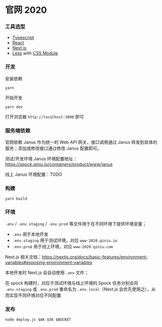 # 官网 2020

### 工具选型

* [Typescript](https://www.typescriptlang.org/)
* [React](https://reactjs.org/)
* [Next.js](https://nextjs.org/)
* [Less](http://lesscss.org/) with [CSS Module](https://github.com/css-modules/css-modules)

### 开发

安装依赖

```shell
yarn
```

开始开发

```shell
yarn dev
```

打开浏览器 `http://localhost:3000` 即可

### 服务端依赖

官网依赖 Janus 作为统一的 Web API 网关，接口调用通过 Janus 转发到具体的服务；添加或修改接口通过修改 Janus 配置即可。

测试/开发环境 Janus 环境配置地址：https://spock.qiniu.io/containers/product/www/janus

线上 Janus 环境配置：TODO

### 构建

```shell
yarn build
```

### 环境

`.env` / `.env.staging` / `.env.prod` 等文件用于在不同环境下提供环境变量；

* `.env` 用于本地开发
* `.env.staging` 用于测试环境，对应 `www-2020.qiniu.io`
* `.env.prod` 用于线上环境，对应 `www-2020.qiniu.com`

Next.js 相关文档：https://nextjs.org/docs/basic-features/environment-variables#exposing-environment-variables

本地开发时 Next.js 会自动使用 `.env` 文件；

在 spock 构建时，对应于测试环境与线上环境的 Spock 任务分别会将 `.env.staging` 或 `.env.prod` 重命名为 `.env.local`（Next.js 会优先使用之），从而实现不同环境对应不同配置

### 发布

```shell
node deploy.js $AK $SK $BUCKET
```
